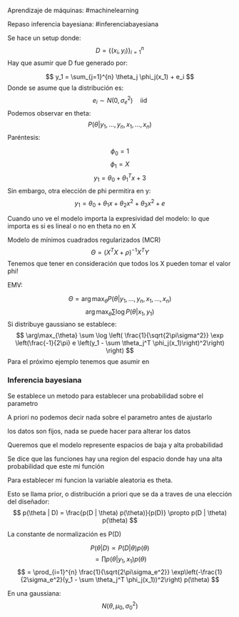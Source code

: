 
Aprendizaje de máquinas: #machinelearning 

Repaso inferencia bayesiana: #inferenciabayesiana

Se hace un setup donde:
$$
D = \{(x_i , y_i)\}_{i=1}^{n}
$$
Hay que asumir que D fue generado por:

$$
y_1 = \sum_{j=1}^{n} \theta_j \phi_j(x_1) + e_i
$$
Donde se asume que la distribución es:
$$
e_i \sim N(0, \sigma_e^2) \quad \text{iid}
$$
Podemos observar en theta:
$$
P(\theta | y_1, \ldots, y_n, x_1, \ldots, x_n)
$$
Paréntesis:

$$
\phi_0 = 1
$$
$$
\phi_1 = X
$$
$$
y_1 = \theta_0 + \theta_1^T x + 3
$$
Sin embargo, otra elección de phi permitira en y:
$$
y_1 = \theta_0 + \theta_1 x + \theta_2 x^2 + \theta_3 x^2 + e
$$

Cuando uno ve el modelo importa la expresividad del modelo: lo que importa es si es lineal o no en theta no en X

Modelo de mínimos cuadrados regularizados (MCR)
$$
\Theta = (X^T X + \rho)^{-1} X^T Y
$$
Tenemos que tener en consideración que todos los X pueden tomar el valor phi!

EMV:

$$
\Theta = \arg\max_{\theta} P(\theta | y_1, \ldots, y_n, x_1, \ldots, x_n)
$$
$$
\arg\max_{\theta} \sum \log P(\theta | x_1, y_1)
$$
Si distribuye gaussiano se establece:
$$
\arg\max_{\theta} \sum \log \left( \frac{1}{\sqrt{2\pi\sigma^2}} \exp \left(\frac{-1}{2\pi} e \left(y_1 - \sum \theta_j^T \phi_j(x_1)\right)^2\right) \right)
$$
Para el próximo ejemplo tenemos que asumir en

### Inferencia bayesiana ###

Se establece un metodo para establecer una probabilidad sobre el parametro

A priori no podemos decir nada sobre el parametro antes de ajustarlo

los datos son fijos, nada se puede hacer para alterar los datos

Queremos que el modelo represente espacios de baja y alta probabilidad

Se dice que las funciones hay una region del espacio donde hay una alta probabilidad que este mi función

Para establecer mi funcion la variable aleatoria es theta.

Esto se llama prior, o distribución a priori que se da a traves de una elección del diseñador:
$$
p(\theta | D) = \frac{p(D | \theta) p(\theta)}{p(D)} \propto p(D | \theta) p(\theta)
$$

La constante de normalización es P(D)

$$
P(\theta|D) \propto P(D|\theta) p(\theta)
$$
$$
= \prod p(\theta | y_1, x_1) p(\theta)
$$
$$
= \prod_{i=1}^{n} \frac{1}{\sqrt{2\pi\sigma_e^2}} \exp\left(-\frac{1}{2\sigma_e^2}(y_1 - \sum \theta_j^T \phi_j(x_1))^2\right) p(\theta)
$$

En una gaussiana: 
$$
N(\theta, \mu_0, \sigma_0^2)
$$


